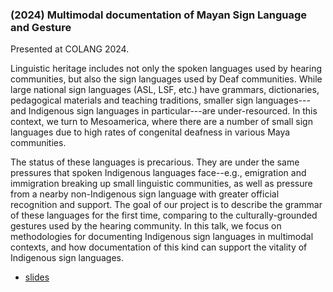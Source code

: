 ### (2024) Multimodal documentation of Mayan Sign Language and Gesture ###

Presented at COLANG 2024.

Linguistic heritage includes not only the spoken languages used by hearing communities, but also the sign languages used by Deaf communities. While large national sign languages (ASL, LSF, etc.) have grammars, dictionaries, pedagogical materials and teaching traditions, smaller sign languages---and Indigenous sign languages in particular---are under-resourced. In this context, we turn to Mesoamerica, where there are a number of small sign languages due to high rates of congenital deafness in various Maya communities.

The status of these languages is precarious. They are under the same pressures that spoken Indigenous languages face--e.g., emigration and immigration breaking up small linguistic communities, as well as pressure from a nearby non-Indigenous sign language with greater official recognition and support. The goal of our project is to describe the grammar of these languages for the first time, comparing to the culturally-grounded gestures used by the hearing community. In this talk, we focus on methodologies for documenting Indigenous sign languages in multimodal contexts, and how documentation of this kind can support the vitality of Indigenous sign languages.

+ [slides](./resources/papers/Multimodal_documentation_Mayan_Sign_Language_Gesture.pdf)
